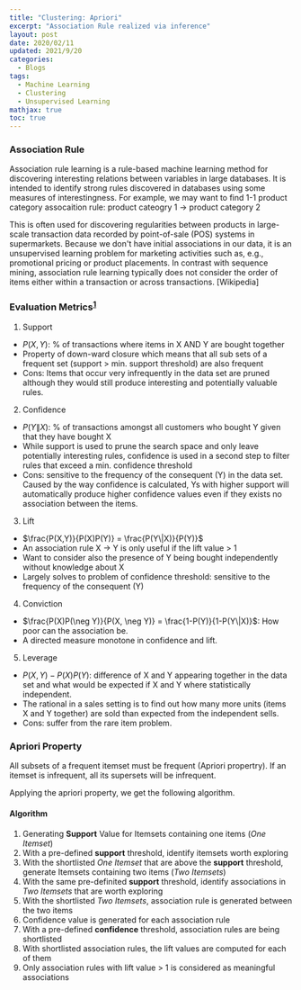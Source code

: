 ```yaml
---
title: "Clustering: Apriori"
excerpt: "Association Rule realized via inference"
layout: post
date: 2020/02/11
updated: 2021/9/20
categories:
  - Blogs
tags: 
  - Machine Learning
  - Clustering
  - Unsupervised Learning
mathjax: true
toc: true
---
```

### Association Rule
Association rule learning is a rule-based machine learning method for discovering interesting relations between variables in large databases. It is intended to identify strong rules discovered in databases using some measures of interestingness. For example, we may want to find 1-1 product category assocaition rule: product cateogry 1 -> product category 2

This is often used for discovering regularities between products in large-scale transaction data recorded by point-of-sale (POS) systems in supermarkets. Because we don\'t have initial associations in our data, it is an unsupervised learning problem for marketing activities such as, e.g., promotional pricing or product placements. In contrast with sequence mining, association rule learning typically does not consider the order of items either within a transaction or across transactions. [Wikipedia]
### Evaluation Metrics<sup>[1]</sup>
[1]: https://michael.hahsler.net/research/recommender/associationrules.html
1. Support
  - $P(X,Y)$: % of transactions where items in X AND Y are bought together
  - Property of down-ward closure which means that all sub sets of a frequent set (support > min. support threshold) are also frequent
  - Cons: Items that occur very infrequently in the data set are pruned although they would still produce interesting and potentially valuable rules.
2. Confidence
  - $P(Y\|X)$: % of transactions amongst all customers who bought Y given that they have bought X
  - While support is used to prune the search space and only leave potentially interesting rules, confidence is used in a second step to filter rules that exceed a min. confidence threshold
  - Cons: sensitive to the frequency of the consequent (Y) in the data set. Caused by the way confidence is calculated, Ys with higher support will automatically produce higher confidence values even if they exists no association between the items.
3. Lift
  - $\frac{P(X,Y)}{P(X)P(Y)} = \frac{P(Y\|X)}{P(Y)}$
  - An association rule X -> Y is only useful if the lift value > 1
  - Want to consider also the presence of Y being bought independently without knowledge about X
  - Largely solves to problem of confidence threshold: sensitive to the frequency of the consequent (Y)
4. Conviction
  - $\frac{P(X)P(\neg Y)}{P(X, \neg Y)} = \frac{1-P(Y)}{1-P(Y\|X)}$: How poor can the association be.
  - A directed measure  monotone in confidence and lift.
5. Leverage
  - $P(X,Y) - P(X)P(Y)$: difference of X and Y appearing together in the data set and what would be expected if X and Y where statistically independent.
  - The rational in a sales setting is to find out how many more units (items X and Y together) are sold than expected from the independent sells.
  - Cons: suffer from the rare item problem.

### Apriori Property
All subsets of a frequent itemset must be frequent (Apriori propertry). If an itemset is infrequent, all its supersets will be infrequent.

Applying the apriori property, we get the following algorithm.

#### Algorithm
1. Generating **Support** Value for Itemsets containing one items (*One Itemset*)
2. With a pre-defined **support** threshold, identify itemsets worth exploring
3. With the shortlisted *One Itemset* that are above the **support** threshold, generate Itemsets containing two items (*Two Itemsets*)
4. With the same pre-definited **support** threshold, identify associations in *Two Itemsets* that are worth exploring
5. With the shortlisted *Two Itemsets*, association rule is generated between the two items
6. Confidence value is generated for each association rule
7. With a pre-defined **confidence** threshold, association rules are being shortlisted
8. With shortlisted association rules, the lift values are computed for each of them
9. Only association rules with lift value > 1 is considered as meaningful associations